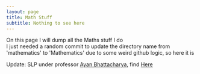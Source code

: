 ```yaml
---
layout: page
title: Math Stuff
subtitle: Nothing to see here 
---
```

On this page I will dump all the Maths stuff I do  
I just needed a random commit to update the directory name from 'mathematics' to 'Mathematics' due to some weird github logic, so here it is

Update: SLP under professor [Ayan Bhattacharya](https://sites.google.com/site/bhattacharya90ayan/), find [Here](https://adityak1729.github.io/Mathematics/slp/main.pdf)
